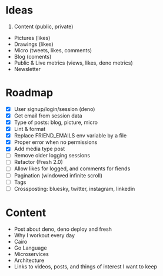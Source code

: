 # Ideas

1. Content (public, private)

- Pictures (likes)
- Drawings (likes)
- Micro (tweets, likes, comments)
- Blog (coments)
- Public & Live metrics (views, likes, deno metrics)
- Newsletter

# Roadmap

- [x] User signup/login/session (deno)
- [x] Get email from session data
- [x] Type of posts: blog, picture, micro
- [x] Lint & format
- [x] Replace FRIEND_EMAILS env variable by a file
- [x] Proper error when no permissions
- [x] Add media type post
- [ ] Remove older logging sessions
- [ ] Refactor (Fresh 2.0)
- [ ] Allow likes for logged, and comments for fiends
- [ ] Pagination (windowed infinite scroll)
- [ ] Tags
- [ ] Crossposting: bluesky, twitter, instagram, linkedin

# Content

- Post about deno, deno deploy and fresh
- Why I workout every day
- Cairo
- Go Language
- Microservices
- Architecture
- Links to videos, posts, and things of interest I want to keep
